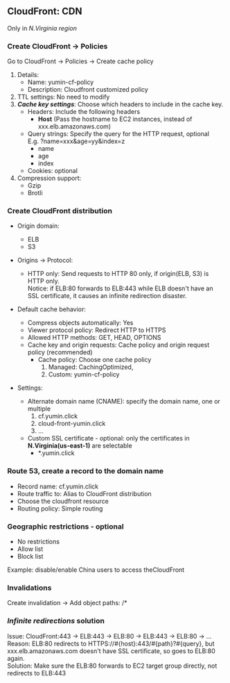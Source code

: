 ## CloudFront: CDN
Only in *N.Virginia region*

### Create CloudFront -> Policies

Go to CloudFront -> Policies -> Create cache policy

1. Details:
    + Name: yumin-cf-policy
    + Description: Cloudfront customized policy
2. TTL settings: No need to modify
3. ***Cache key settings***: Choose which headers to include in the cache key.
    + Headers: Include the following headers
        - **Host** (Pass the hostname to EC2 instances, instead of xxx.elb.amazonaws.com)
    + Query strings: Specify the query for the HTTP request, optional<br>E.g. ?name=xxx&age=yy&index=z
        - name
        - age
        - index
    + Cookies: optional
4. Compression support:
    + Gzip
    + Brotli

### Create CloudFront distribution

+ Origin domain:
    - ELB
    - S3

+ Origins -> Protocol:
    - HTTP only: Send requests to HTTP 80 only, if origin(ELB, S3) is HTTP only.<br>
      Notice: if ELB:80 forwards to ELB:443 while ELB doesn't have an SSL certificate, it causes an infinite redirection
      disaster.

+ Default cache behavior:
    - Compress objects automatically: Yes
    - Viewer protocol policy: Redirect HTTP to HTTPS
    - Allowed HTTP methods: GET, HEAD, OPTIONS
    - Cache key and origin requests: Cache policy and origin request policy (recommended)
        + Cache policy: Choose one cache policy
            1. Managed: CachingOptimized,
            2. Custom: yumin-cf-policy

+ Settings:
    - Alternate domain name (CNAME): specify the domain name, one or multiple
        1. cf.yumin.click
        2. cloud-front-yumin.click
        3. ...
    - Custom SSL certificate - optional: only the certificates in **N.Virginia(us-east-1)** are selectable
        + *.yumin.click

### Route 53, create a record to the domain name

+ Record name: cf.yumin.click
+ Route traffic to: Alias to CloudFront distribution
+ Choose the cloudfront resource
+ Routing policy: Simple routing

### Geographic restrictions - optional

+ No restrictions
+ Allow list
+ Block list

Example: disable/enable China users to access theCloudFront

### Invalidations

Create invalidation -> Add object paths:  /*

### *Infinite redirections* solution

Issue: CloudFront:443 -> ELB:443 -> ELB:80 -> ELB:443 -> ELB:80 -> ... <br>
Reason: ELB:80 redirects to HTTPS://#{host}:443/#{path}?#{query}, but xxx.elb.amazonaws.com doesn't have SSL
certificate, so goes to ELB:80 again.<br>
Solution: Make sure the ELB:80 forwards to EC2 target group directly, not redirects to ELB:443

                
    
